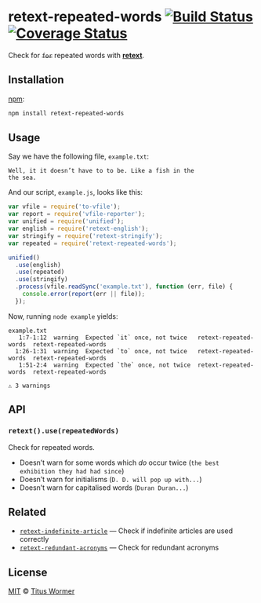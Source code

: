 # retext-repeated-words [![Build Status][travis-badge]][travis] [![Coverage Status][codecov-badge]][codecov]

Check for ~~`for`~~ repeated words with [**retext**][retext].

## Installation

[npm][npm-install]:

```bash
npm install retext-repeated-words
```

## Usage

Say we have the following file, `example.txt`:

```text
Well, it it doesn’t have to to be. Like a fish in the
the sea.
```

And our script, `example.js`, looks like this:

```javascript
var vfile = require('to-vfile');
var report = require('vfile-reporter');
var unified = require('unified');
var english = require('retext-english');
var stringify = require('retext-stringify');
var repeated = require('retext-repeated-words');

unified()
  .use(english)
  .use(repeated)
  .use(stringify)
  .process(vfile.readSync('example.txt'), function (err, file) {
    console.error(report(err || file));
  });
```

Now, running `node example` yields:

```text
example.txt
   1:7-1:12  warning  Expected `it` once, not twice   retext-repeated-words  retext-repeated-words
  1:26-1:31  warning  Expected `to` once, not twice   retext-repeated-words  retext-repeated-words
   1:51-2:4  warning  Expected `the` once, not twice  retext-repeated-words  retext-repeated-words

⚠ 3 warnings
```

## API

### `retext().use(repeatedWords)`

Check for repeated words.

*   Doesn’t warn for some words which _do_ occur twice (`the best
    exhibition they had had since`)
*   Doesn’t warn for initialisms (`D. D. will pop up with...`)
*   Doesn’t warn for capitalised words (`Duran Duran...`)

## Related

*   [`retext-indefinite-article`](https://github.com/retextjs/retext-indefinite-article)
    — Check if indefinite articles are used correctly
*   [`retext-redundant-acronyms`](https://github.com/retextjs/retext-redundant-acronyms)
    — Check for redundant acronyms

## License

[MIT][license] © [Titus Wormer][author]

<!-- Definitions -->

[travis-badge]: https://img.shields.io/travis/retextjs/retext-repeated-words.svg

[travis]: https://travis-ci.org/retextjs/retext-repeated-words

[codecov-badge]: https://img.shields.io/codecov/c/github/retextjs/retext-repeated-words.svg

[codecov]: https://codecov.io/github/retextjs/retext-repeated-words

[npm-install]: https://docs.npmjs.com/cli/install

[license]: LICENSE

[author]: http://wooorm.com

[retext]: https://github.com/retextjs/retext
